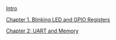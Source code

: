 [Intro](./intro.md)

[Chapter 1. Blinking LED and GPIO Registers](./ch_01.md)

[Chapter 2: UART and Memory](./ch_02.md)
